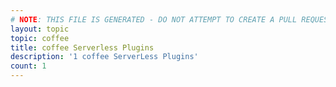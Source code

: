 ```yaml
---
# NOTE: THIS FILE IS GENERATED - DO NOT ATTEMPT TO CREATE A PULL REQUEST TO UPDATE THE DATA. 
layout: topic
topic: coffee
title: coffee Serverless Plugins
description: '1 coffee ServerLess Plugins'
count: 1
---
```

